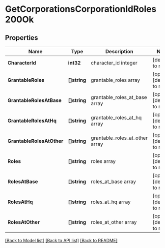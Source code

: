 # GetCorporationsCorporationIdRoles200Ok

## Properties
Name | Type | Description | Notes
------------ | ------------- | ------------- | -------------
**CharacterId** | **int32** | character_id integer | [default to null]
**GrantableRoles** | **[]string** | grantable_roles array | [optional] [default to null]
**GrantableRolesAtBase** | **[]string** | grantable_roles_at_base array | [optional] [default to null]
**GrantableRolesAtHq** | **[]string** | grantable_roles_at_hq array | [optional] [default to null]
**GrantableRolesAtOther** | **[]string** | grantable_roles_at_other array | [optional] [default to null]
**Roles** | **[]string** | roles array | [optional] [default to null]
**RolesAtBase** | **[]string** | roles_at_base array | [optional] [default to null]
**RolesAtHq** | **[]string** | roles_at_hq array | [optional] [default to null]
**RolesAtOther** | **[]string** | roles_at_other array | [optional] [default to null]

[[Back to Model list]](../README.md#documentation-for-models) [[Back to API list]](../README.md#documentation-for-api-endpoints) [[Back to README]](../README.md)

